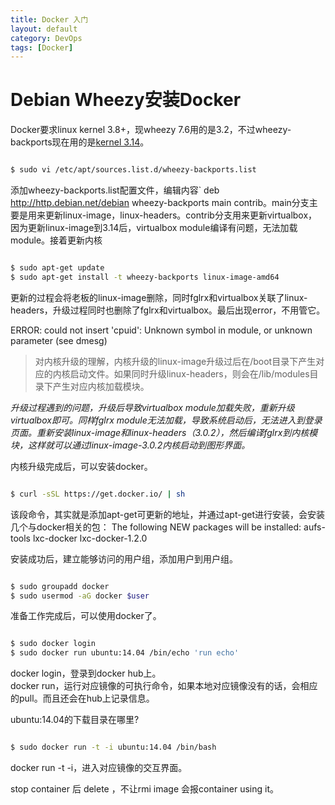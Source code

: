 ```yaml
---
title: Docker 入门
layout: default
category: DevOps
tags: [Docker]
---
```


Debian Wheezy安装Docker
===

Docker要求linux kernel 3.8+，现wheezy 7.6用的是3.2，不过wheezy-backports现在用的是[kernel 3.14](https://packages.debian.org/wheezy-backports/linux-image-amd64)。

<!-- more -->

``` sh

$ sudo vi /etc/apt/sources.list.d/wheezy-backports.list

```

添加wheezy-backports.list配置文件，编辑内容` deb http://http.debian.net/debian wheezy-backports main contrib。main分支主要是用来更新linux-image，linux-headers。contrib分支用来更新virtualbox，因为更新linux-image到3.14后，virtualbox module编译有问题，无法加载module。接着更新内核

``` sh

$ sudo apt-get update
$ sudo apt-get install -t wheezy-backports linux-image-amd64

```

更新的过程会将老板的linux-image删除，同时fglrx和virtualbox关联了linux-headers，升级过程同时也删除了fglrx和virtualbox。最后出现error，不用管它。


ERROR: could not insert 'cpuid': Unknown symbol in module, or unknown parameter (see dmesg)

> 对内核升级的理解，内核升级的linux-image升级过后在/boot目录下产生对应的内核启动文件。如果同时升级linux-headers，则会在/lib/modules目录下产生对应内核加载模块。

*升级过程遇到的问题，升级后导致virtualbox module加载失败，重新升级virtualbox即可。同样fglrx module无法加载，导致系统启动后，无法进入到登录页面。重新安装linux-image和linux-headers（3.0.2），然后编译fglrx到内核模块，这样就可以通过linux-image-3.0.2内核启动到图形界面。*

内核升级完成后，可以安装docker。


``` sh

$ curl -sSL https://get.docker.io/ | sh

```

该段命令，其实就是添加apt-get可更新的地址，并通过apt-get进行安装，会安装几个与docker相关的包：
The following NEW packages will be installed:
  aufs-tools lxc-docker lxc-docker-1.2.0

安装成功后，建立能够访问的用户组，添加用户到用户组。

``` sh

$ sudo groupadd docker
$ sudo usermod -aG docker $user

```

准备工作完成后，可以使用docker了。

``` sh

$ sudo docker login
$ sudo docker run ubuntu:14.04 /bin/echo 'run echo'

```

docker login，登录到docker hub上。  
docker run，运行对应镜像的可执行命令，如果本地对应镜像没有的话，会相应的pull。而且还会在hub上记录信息。

ubuntu:14.04的下载目录在哪里?

``` sh

$ sudo docker run -t -i ubuntu:14.04 /bin/bash

```

docker run -t -i，进入对应镜像的交互界面。

stop container 后 delete ，不让rmi image 会报container using it。
